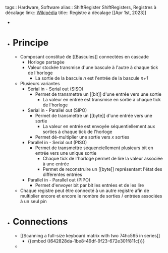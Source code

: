 tags:: Hardware, Software
alias:: ShiftRegister ShiftRegisters, Registres à décalage
link:: [Wikipédia](https://en.wikipedia.org/wiki/Shift_register)
title:: Registre à décalage
[[Apr 1st, 2023]]

-
- # Principe
	- Composant constitué de [[Bascules]] connectées en cascade
		- Horloge partagée
		- Valeur stockée transmise d'une bascule à l'autre à chaque tick de l'horloge
			- La sortie de la bascule *n* est l'entrée de la bascule *n+1*
	- Plusieurs variantes
		- Serial in - Serial out (SISO)
			- Permet de transmettre un [[bit]] d'une entrée vers une sortie
				- La valeur en entrée est transmise en sortie à chaque tick de l'horloge
		- Serial in - Parallel out (SIPO)
			- Permet de transmettre un [[byte]] d'une entrée vers une sortie
				- La valeur en entrée est envoyée séquentiellement aux sorties à chaque tick de l'horloge
			- Permet dé-multiplier une sortie vers *x* sorties
		- Parallel in - Serial out (PISO)
			- Permet de transmettre séquenciellement plusieurs bit en entrée  vers une unique sortie
				- Chaque tick de l'horloge permet de lire la valeur associée à une entrée
				- Permet de reconstruire un [[byte]] représentant l'état des différentes entrées
		- Parallel in - Parallel out (PIPO)
			- Permet d'envoyer bit par bit les entrées et de les lire
	- Chaque registre peut être connecté à un autre registre afin de multiplier encore et encore le nombre de sorties / entrées associées à un seul pin
- # Connections
	- [[Scanning a full-size keyboard matrix with two 74hc595 in series]]
		- {{embed ((642828da-1be8-49df-9f23-672e301f811c))}}
	-